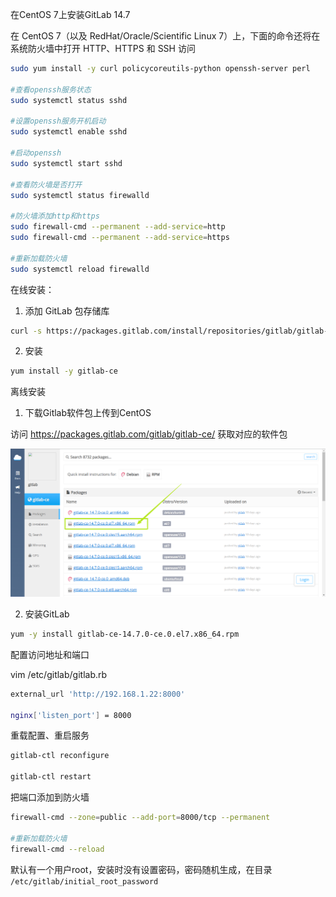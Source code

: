 在CentOS 7上安装GitLab 14.7

在 CentOS 7（以及 RedHat/Oracle/Scientific Linux 7）上，下面的命令还将在系统防火墙中打开 HTTP、HTTPS 和 SSH 访问

```bash
sudo yum install -y curl policycoreutils-python openssh-server perl

#查看openssh服务状态
sudo systemctl status sshd

#设置openssh服务开机启动
sudo systemctl enable sshd

#启动openssh
sudo systemctl start sshd

#查看防火墙是否打开
sudo systemctl status firewalld

#防火墙添加http和https
sudo firewall-cmd --permanent --add-service=http
sudo firewall-cmd --permanent --add-service=https

#重新加载防火墙
sudo systemctl reload firewalld
```

在线安装：

1. 添加 GitLab 包存储库

```bash
curl -s https://packages.gitlab.com/install/repositories/gitlab/gitlab-ce/script.rpm.sh | sudo bash
```

2. 安装

```bash
yum install -y gitlab-ce
```

离线安装

1. 下载Gitlab软件包上传到CentOS

访问 https://packages.gitlab.com/gitlab/gitlab-ce/ 获取对应的软件包

![](../../image/71e1de43-2a1d-4f2d-b41d-195c02c1bea7.png)


2. 安装GitLab

```bash
yum -y install gitlab-ce-14.7.0-ce.0.el7.x86_64.rpm
```

配置访问地址和端口

vim /etc/gitlab/gitlab.rb

```bash
external_url 'http://192.168.1.22:8000'

nginx['listen_port'] = 8000
```

重载配置、重启服务

```bash
gitlab-ctl reconfigure

gitlab-ctl restart
```

把端口添加到防火墙

```bash
firewall-cmd --zone=public --add-port=8000/tcp --permanent

#重新加载防火墙
firewall-cmd --reload
```

默认有一个用户root，安装时没有设置密码，密码随机生成，在目录 `/etc/gitlab/initial_root_password`
